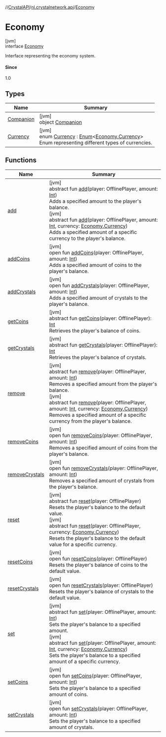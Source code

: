 //[CrystalAPI](../../../index.md)/[nl.crystalnetwork.api](../index.md)/[Economy](index.md)

# Economy

[jvm]\
interface [Economy](index.md)

Interface representing the economy system.

#### Since

1.0

## Types

| Name | Summary |
|---|---|
| [Companion](-companion/index.md) | [jvm]<br>object [Companion](-companion/index.md) |
| [Currency](-currency/index.md) | [jvm]<br>enum [Currency](-currency/index.md) : [Enum](https://kotlinlang.org/api/latest/jvm/stdlib/kotlin/-enum/index.html)&lt;[Economy.Currency](-currency/index.md)&gt; <br>Enum representing different types of currencies. |

## Functions

| Name | Summary |
|---|---|
| [add](add.md) | [jvm]<br>abstract fun [add](add.md)(player: OfflinePlayer, amount: [Int](https://kotlinlang.org/api/latest/jvm/stdlib/kotlin/-int/index.html))<br>Adds a specified amount to the player's balance.<br>[jvm]<br>abstract fun [add](add.md)(player: OfflinePlayer, amount: [Int](https://kotlinlang.org/api/latest/jvm/stdlib/kotlin/-int/index.html), currency: [Economy.Currency](-currency/index.md))<br>Adds a specified amount of a specific currency to the player's balance. |
| [addCoins](add-coins.md) | [jvm]<br>open fun [addCoins](add-coins.md)(player: OfflinePlayer, amount: [Int](https://kotlinlang.org/api/latest/jvm/stdlib/kotlin/-int/index.html))<br>Adds a specified amount of coins to the player's balance. |
| [addCrystals](add-crystals.md) | [jvm]<br>open fun [addCrystals](add-crystals.md)(player: OfflinePlayer, amount: [Int](https://kotlinlang.org/api/latest/jvm/stdlib/kotlin/-int/index.html))<br>Adds a specified amount of crystals to the player's balance. |
| [getCoins](get-coins.md) | [jvm]<br>abstract fun [getCoins](get-coins.md)(player: OfflinePlayer): [Int](https://kotlinlang.org/api/latest/jvm/stdlib/kotlin/-int/index.html)<br>Retrieves the player's balance of coins. |
| [getCrystals](get-crystals.md) | [jvm]<br>abstract fun [getCrystals](get-crystals.md)(player: OfflinePlayer): [Int](https://kotlinlang.org/api/latest/jvm/stdlib/kotlin/-int/index.html)<br>Retrieves the player's balance of crystals. |
| [remove](remove.md) | [jvm]<br>abstract fun [remove](remove.md)(player: OfflinePlayer, amount: [Int](https://kotlinlang.org/api/latest/jvm/stdlib/kotlin/-int/index.html))<br>Removes a specified amount from the player's balance.<br>[jvm]<br>abstract fun [remove](remove.md)(player: OfflinePlayer, amount: [Int](https://kotlinlang.org/api/latest/jvm/stdlib/kotlin/-int/index.html), currency: [Economy.Currency](-currency/index.md))<br>Removes a specified amount of a specific currency from the player's balance. |
| [removeCoins](remove-coins.md) | [jvm]<br>open fun [removeCoins](remove-coins.md)(player: OfflinePlayer, amount: [Int](https://kotlinlang.org/api/latest/jvm/stdlib/kotlin/-int/index.html))<br>Removes a specified amount of coins from the player's balance. |
| [removeCrystals](remove-crystals.md) | [jvm]<br>open fun [removeCrystals](remove-crystals.md)(player: OfflinePlayer, amount: [Int](https://kotlinlang.org/api/latest/jvm/stdlib/kotlin/-int/index.html))<br>Removes a specified amount of crystals from the player's balance. |
| [reset](reset.md) | [jvm]<br>abstract fun [reset](reset.md)(player: OfflinePlayer)<br>Resets the player's balance to the default value.<br>[jvm]<br>abstract fun [reset](reset.md)(player: OfflinePlayer, currency: [Economy.Currency](-currency/index.md))<br>Resets the player's balance to the default value for a specific currency. |
| [resetCoins](reset-coins.md) | [jvm]<br>open fun [resetCoins](reset-coins.md)(player: OfflinePlayer)<br>Resets the player's balance of coins to the default value. |
| [resetCrystals](reset-crystals.md) | [jvm]<br>open fun [resetCrystals](reset-crystals.md)(player: OfflinePlayer)<br>Resets the player's balance of crystals to the default value. |
| [set](set.md) | [jvm]<br>abstract fun [set](set.md)(player: OfflinePlayer, amount: [Int](https://kotlinlang.org/api/latest/jvm/stdlib/kotlin/-int/index.html))<br>Sets the player's balance to a specified amount.<br>[jvm]<br>abstract fun [set](set.md)(player: OfflinePlayer, amount: [Int](https://kotlinlang.org/api/latest/jvm/stdlib/kotlin/-int/index.html), currency: [Economy.Currency](-currency/index.md))<br>Sets the player's balance to a specified amount of a specific currency. |
| [setCoins](set-coins.md) | [jvm]<br>open fun [setCoins](set-coins.md)(player: OfflinePlayer, amount: [Int](https://kotlinlang.org/api/latest/jvm/stdlib/kotlin/-int/index.html))<br>Sets the player's balance to a specified amount of coins. |
| [setCrystals](set-crystals.md) | [jvm]<br>open fun [setCrystals](set-crystals.md)(player: OfflinePlayer, amount: [Int](https://kotlinlang.org/api/latest/jvm/stdlib/kotlin/-int/index.html))<br>Sets the player's balance to a specified amount of crystals. |
